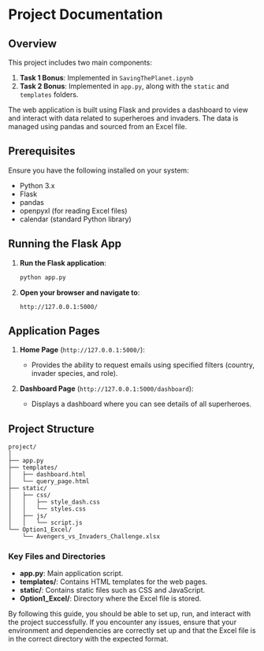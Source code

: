 # Project Documentation

## Overview

This project includes two main components:

1. **Task 1 Bonus**: Implemented in `SavingThePlanet.ipynb`
2. **Task 2 Bonus**: Implemented in `app.py`, along with the `static` and `templates` folders.

The web application is built using Flask and provides a dashboard to view and interact with data related to superheroes and invaders. The data is managed using pandas and sourced from an Excel file.

## Prerequisites

Ensure you have the following installed on your system:

- Python 3.x
- Flask
- pandas
- openpyxl (for reading Excel files)
- calendar (standard Python library)

## Running the Flask App

1. **Run the Flask application**:
   ```sh
   python app.py
   ```

2. **Open your browser and navigate to**:
   ```
   http://127.0.0.1:5000/
   ```

## Application Pages

1. **Home Page** (`http://127.0.0.1:5000/`):
   - Provides the ability to request emails using specified filters (country, invader species, and role).

2. **Dashboard Page** (`http://127.0.0.1:5000/dashboard`):
   - Displays a dashboard where you can see details of all superheroes.

## Project Structure

```
project/
│
├── app.py
├── templates/
│   ├── dashboard.html
│   └── query_page.html
├── static/
│   ├── css/
│   │   ├── style_dash.css
│   │   └── styles.css  
│   ├── js/
│   │   └── script.js
└── Option1_Excel/
    └── Avengers_vs_Invaders_Challenge.xlsx
```

### Key Files and Directories

- **app.py**: Main application script.
- **templates/**: Contains HTML templates for the web pages.
- **static/**: Contains static files such as CSS and JavaScript.
- **Option1_Excel/**: Directory where the Excel file is stored.

By following this guide, you should be able to set up, run, and interact with the project successfully. If you encounter any issues, ensure that your environment and dependencies are correctly set up and that the Excel file is in the correct directory with the expected format.